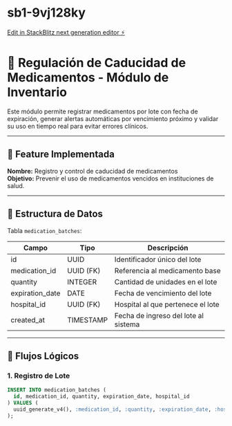 # sb1-9vj128ky

[Edit in StackBlitz next generation editor ⚡️](https://stackblitz.com/~/github.com/Andrewshumeiker/sb1-9vj128ky)
# 💊 Regulación de Caducidad de Medicamentos - Módulo de Inventario

Este módulo permite registrar medicamentos por lote con fecha de expiración, generar alertas automáticas por vencimiento próximo y validar su uso en tiempo real para evitar errores clínicos.

---

## 🚀 Feature Implementada

**Nombre:** Registro y control de caducidad de medicamentos  
**Objetivo:** Prevenir el uso de medicamentos vencidos en instituciones de salud.

---

## 🧱 Estructura de Datos

Tabla `medication_batches`:

| Campo             | Tipo          | Descripción                                |
|------------------|---------------|--------------------------------------------|
| id               | UUID          | Identificador único del lote               |
| medication_id    | UUID (FK)     | Referencia al medicamento base             |
| quantity         | INTEGER       | Cantidad de unidades en el lote            |
| expiration_date  | DATE          | Fecha de vencimiento del lote              |
| hospital_id      | UUID (FK)     | Hospital al que pertenece el lote          |
| created_at       | TIMESTAMP     | Fecha de ingreso del lote al sistema       |

---

## 🔁 Flujos Lógicos

### 1. Registro de Lote

```sql
INSERT INTO medication_batches (
  id, medication_id, quantity, expiration_date, hospital_id
) VALUES (
  uuid_generate_v4(), :medication_id, :quantity, :expiration_date, :hospital_id
);
